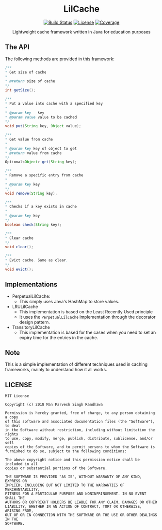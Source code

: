<div align="center">
  <h1>LilCache</h1>

  <a href="https://travis-ci.org/manparvesh/LilCache/builds" target="_blank"><img src="https://img.shields.io/travis-ci/manparvesh/LilCache.svg?style=for-the-badge" alt="Build Status"></a> 
  <a href="https://manparvesh.mit-license.org/" target="_blank"><img src="https://img.shields.io/badge/license-MIT-blue.svg?longCache=true&style=for-the-badge" alt="License"></a> 
  <a href="https://codecov.io/gh/manparvesh/LilCache" target="_blank"><img src="https://img.shields.io/codecov/c/github/manparvesh/LilCache/master.svg?style=for-the-badge" alt="Coverage"></a>
  <p>Lightweight cache framework written in Java for education purposes</p>
</div>

## The API
The following methods are provided in this framework:

```java
/**
* Get size of cache
*
* @return size of cache
*/
int getSize();

/**
* Put a value into cache with a specified key
*
* @param key   key
* @param value value to be cached
*/
void put(String key, Object value);

/**
* Get value from cache
*
* @param key key of object to get
* @return value from cache
*/
Optional<Object> get(String key);

/**
* Remove a specific entry from cache
*
* @param key key
*/
void remove(String key);

/**
* Checks if a key exists in cache
*
* @param key key
*/
boolean check(String key);

/**
* Clear cache
*/
void clear();

/**
* Evict cache. Same as clear.
*/
void evict();
```

## Implementations

- PerpetualLilCache:
  - This simply uses Java's HashMap to store values.
- LRULilCache
  - This implementation is based on the Least Recently Used principle
  - It uses the `PerpetualLilCache` implementation through the decorator design pattern.
- TransitoryLilCache
  - This implementation is based for the cases when you need to set an expiry time for the entries in the cache.

## Note
This is a simple implementation of different techniques used in caching frameworks, mainly to understand how it all works.

## LICENSE

```
MIT License

Copyright (c) 2018 Man Parvesh Singh Randhawa

Permission is hereby granted, free of charge, to any person obtaining a copy
of this software and associated documentation files (the "Software"), to deal
in the Software without restriction, including without limitation the rights
to use, copy, modify, merge, publish, distribute, sublicense, and/or sell
copies of the Software, and to permit persons to whom the Software is
furnished to do so, subject to the following conditions:

The above copyright notice and this permission notice shall be included in all
copies or substantial portions of the Software.

THE SOFTWARE IS PROVIDED "AS IS", WITHOUT WARRANTY OF ANY KIND, EXPRESS OR
IMPLIED, INCLUDING BUT NOT LIMITED TO THE WARRANTIES OF MERCHANTABILITY,
FITNESS FOR A PARTICULAR PURPOSE AND NONINFRINGEMENT. IN NO EVENT SHALL THE
AUTHORS OR COPYRIGHT HOLDERS BE LIABLE FOR ANY CLAIM, DAMAGES OR OTHER
LIABILITY, WHETHER IN AN ACTION OF CONTRACT, TORT OR OTHERWISE, ARISING FROM,
OUT OF OR IN CONNECTION WITH THE SOFTWARE OR THE USE OR OTHER DEALINGS IN THE
SOFTWARE.
```
